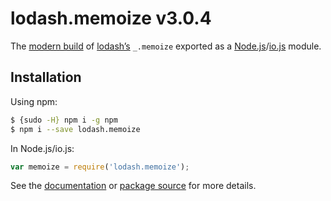 # lodash.memoize v3.0.4

The [modern build](https://github.com/lodash/lodash/wiki/Build-Differences) of [lodash’s](https://lodash.com/) `_.memoize` exported as a [Node.js](//nodejs.org/)/[io.js](https://iojs.org/) module.

## Installation

Using npm:

```bash
$ {sudo -H} npm i -g npm
$ npm i --save lodash.memoize
```

In Node.js/io.js:

```js
var memoize = require('lodash.memoize');
```

See the [documentation](https://lodash.com/docs#memoize) or [package source](https://github.com/lodash/lodash/blob/3.0.4-npm-packages/lodash.memoize) for more details.
